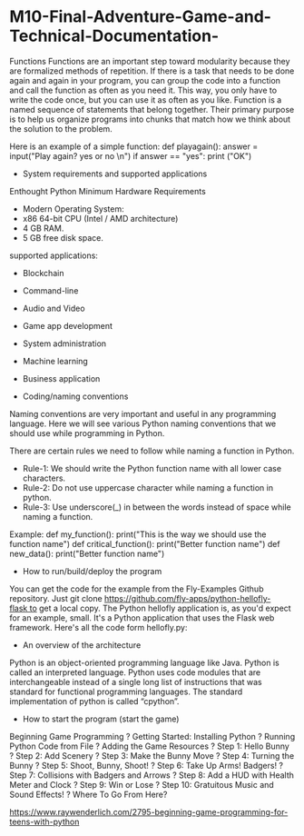 # M10-Final-Adventure-Game-and-Technical-Documentation-
Functions
Functions are an important step toward modularity because they are formalized methods of repetition. If there is a task that needs to be done again and again in your program, you can group the code into a function and call the function as often as you need it. This way, you only have to write the code once, but you can use it as often as you like.
Function is a named sequence of statements that belong together. Their primary purpose is to help us organize programs into chunks that match how we think about the solution to the problem.

Here is an example of a simple function:
def playagain():
    answer = input("Play again? yes or no \n")
    if answer == "yes":
        print ("OK")
* System requirements and supported applications

Enthought Python Minimum Hardware Requirements
* Modern Operating System:
* x86 64-bit CPU (Intel / AMD architecture)
* 4 GB RAM.
* 5 GB free disk space.

supported applications:
* Blockchain
* Command-line 
* Audio and Video 
* Game app development
* System administration 
* Machine learning
* Business application 


* Coding/naming conventions

Naming conventions are very important and useful in any programming language. Here we will see various Python naming conventions that we should use while programming in Python.

There are certain rules we need to follow while naming a function in Python.
* Rule-1: We should write the Python function name with all lower case characters.
* Rule-2: Do not use uppercase character while naming a function in python.
* Rule-3: Use underscore(_) in between the words instead of space while naming a function.

Example:
def my_function(): print("This is the way we should use the function name") def critical_function(): print("Better function name") def new_data(): print("Better function name")




* How to run/build/deploy the program

You can get the code for the example from the Fly-Examples Github repository. Just git clone https://github.com/fly-apps/python-hellofly-flask to get a local copy.
The Python hellofly application is, as you'd expect for an example, small. It's a Python application that uses the Flask web framework. Here's all the code form hellofly.py:


* An overview of the architecture

Python is an object-oriented programming language like Java. Python is called an interpreted language. Python uses code modules that are interchangeable instead of a single long list of instructions that was standard for functional programming languages. The standard implementation of python is called “cpython”.


* How to start the program (start the game)

Beginning Game Programming 
?  Getting Started: Installing Python
?  Running Python Code from File
?  Adding the Game Resources
?  Step 1: Hello Bunny
?  Step 2: Add Scenery
?  Step 3: Make the Bunny Move
?  Step 4: Turning the Bunny
?  Step 5: Shoot, Bunny, Shoot!
?  Step 6: Take Up Arms! Badgers!
?  Step 7: Collisions with Badgers and Arrows
?  Step 8: Add a HUD with Health Meter and Clock
?  Step 9: Win or Lose
?  Step 10: Gratuitous Music and Sound Effects!
?  Where To Go From Here?

https://www.raywenderlich.com/2795-beginning-game-programming-for-teens-with-python


